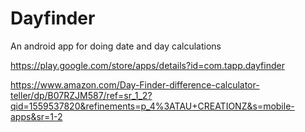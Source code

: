 # Dayfinder
An android app for doing date and day calculations

https://play.google.com/store/apps/details?id=com.tapp.dayfinder

https://www.amazon.com/Day-Finder-difference-calculator-teller/dp/B07RZJM587/ref=sr_1_2?qid=1559537820&refinements=p_4%3ATAU+CREATIONZ&s=mobile-apps&sr=1-2
